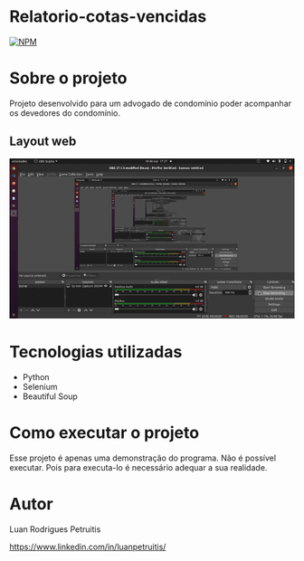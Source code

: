 # Relatorio-cotas-vencidas
[![NPM](https://img.shields.io/npm/l/react)](https://github.com/devsuperior/sds1-wmazoni/blob/master/LICENSE) 

# Sobre o projeto

Projeto desenvolvido para um advogado de condomínio poder acompanhar os devedores do condomínio.

## Layout web
![Web 1](imagens/cotas.gif)


# Tecnologias utilizadas
- Python 
- Selenium
- Beautiful Soup

# Como executar o projeto

Esse projeto é apenas uma demonstração do programa. Não é possível executar.
Pois para executa-lo é necessário adequar a sua realidade.

# Autor

Luan Rodrigues Petruitis

https://www.linkedin.com/in/luanpetruitis/